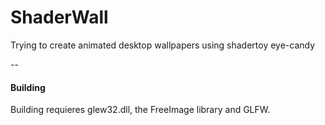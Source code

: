 # ShaderWall
Trying to create animated desktop wallpapers using shadertoy eye-candy

--
#### Building

Building requieres glew32.dll, the FreeImage library and GLFW.
